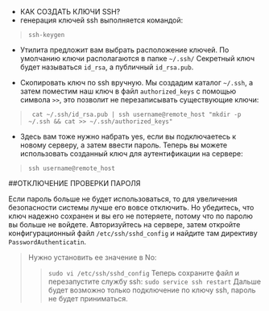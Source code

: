 - КАК СОЗДАТЬ КЛЮЧИ SSH?
- генерация ключей ssh выполняется командой:
> `ssh-keygen`
- Утилита предложит вам выбрать расположение ключей.
По умолчанию ключи располагаются в папке `~/.ssh/`
Секретный ключ будет называться `id_rsa`, а публичный `id_rsa.pub`.

- Скопировать ключ по ssh вручную.
  Мы создадим каталог `~/.ssh`, а затем поместим наш ключ в файл `authorized_keys` с помощью символа `>>`, это позволит не перезаписывать существующие ключи:
> ` cat ~/.ssh/id_rsa.pub | ssh username@remote_host "mkdir -p ~/.ssh && cat >> ~/.ssh/authorized_keys"`
- Здесь вам тоже нужно набрать yes, если вы подключаетесь к новому серверу, а затем ввести пароль. Теперь вы можете использовать созданный ключ для аутентификации на сервере:
> `ssh username@remote_host`

##ОТКЛЮЧЕНИЕ ПРОВЕРКИ ПАРОЛЯ

Если пароль больше не будет использоваться, то для увеличения безопасности системы лучше его вовсе отключить.
Но убедитесь, что ключ надежно сохранен и вы его не потеряете, потому что по паролю вы больше не войдете.
Авторизуйтесь на сервере, затем откройте конфигурационный файл `/etc/ssh/sshd_config` и найдите там директиву `PasswordAuthenticatin`.
> Нужно установить ее значение в No:
>> `sudo vi /etc/ssh/sshd_config`
> Теперь сохраните файл и перезапустите службу ssh:
> `sudo service ssh restart`
> Дальше будет возможно только подключение по ключу ssh, пароль не будет приниматься.
